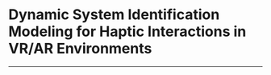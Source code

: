# Dynamic System Identification Modeling for Haptic Interactions in VR/AR Environments
------------------------------------

